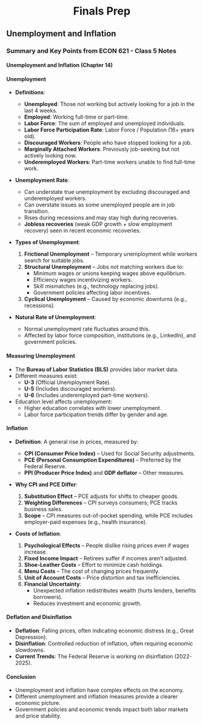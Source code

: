 <h1 style="text-align:center">Finals Prep</h1>

## Unemployment and Inflation 
### **Summary and Key Points from ECON 621 - Class 5 Notes**

#### **Unemployment and Inflation (Chapter 14)**

#### **Unemployment**
- **Definitions**:
  - **Unemployed**: Those not working but actively looking for a job in the last 4 weeks.
  - **Employed**: Working full-time or part-time.
  - **Labor Force**: The sum of employed and unemployed individuals.
  - **Labor Force Participation Rate**: Labor Force / Population (16+ years old).
  - **Discouraged Workers**: People who have stopped looking for a job.
  - **Marginally Attached Workers**: Previously job-seeking but not actively looking now.
  - **Underemployed Workers**: Part-time workers unable to find full-time work.

- **Unemployment Rate**:
  - Can understate true unemployment by excluding discouraged and underemployed workers.
  - Can overstate issues as some unemployed people are in job transition.
  - Rises during recessions and may stay high during recoveries.
  - **Jobless recoveries** (weak GDP growth + slow employment recovery) seen in recent economic recoveries.

- **Types of Unemployment**:
  1. **Frictional Unemployment** – Temporary unemployment while workers search for suitable jobs.
  2. **Structural Unemployment** – Jobs not matching workers due to:
     - Minimum wages or unions keeping wages above equilibrium.
     - Efficiency wages incentivizing workers.
     - Skill mismatches (e.g., technology replacing jobs).
     - Government policies affecting labor incentives.
  3. **Cyclical Unemployment** – Caused by economic downturns (e.g., recessions).

- **Natural Rate of Unemployment**:
  - Normal unemployment rate fluctuates around this.
  - Affected by labor force composition, institutions (e.g., LinkedIn), and government policies.

#### **Measuring Unemployment**
- The **Bureau of Labor Statistics (BLS)** provides labor market data.
- Different measures exist:
  - **U-3** (Official Unemployment Rate).
  - **U-5** (Includes discouraged workers).
  - **U-6** (Includes underemployed part-time workers).
- Education level affects unemployment:
  - Higher education correlates with lower unemployment.
  - Labor force participation trends differ by gender and age.

#### **Inflation**
- **Definition**: A general rise in prices, measured by:
  - **CPI (Consumer Price Index)** – Used for Social Security adjustments.
  - **PCE (Personal Consumption Expenditures)** – Preferred by the Federal Reserve.
  - **PPI (Producer Price Index)** and **GDP deflator** – Other measures.

- **Why CPI and PCE Differ**:
  1. **Substitution Effect** – PCE adjusts for shifts to cheaper goods.
  2. **Weighting Differences** – CPI surveys consumers; PCE tracks business sales.
  3. **Scope** – CPI measures out-of-pocket spending, while PCE includes employer-paid expenses (e.g., health insurance).

- **Costs of Inflation**:
  1. **Psychological Effects** – People dislike rising prices even if wages increase.
  2. **Fixed Income Impact** – Retirees suffer if incomes aren’t adjusted.
  3. **Shoe-Leather Costs** – Effort to minimize cash holdings.
  4. **Menu Costs** – The cost of changing prices frequently.
  5. **Unit of Account Costs** – Price distortion and tax inefficiencies.
  6. **Financial Uncertainty**:
     - Unexpected inflation redistributes wealth (hurts lenders, benefits borrowers).
     - Reduces investment and economic growth.

#### **Deflation and Disinflation**
- **Deflation**: Falling prices, often indicating economic distress (e.g., Great Depression).
- **Disinflation**: Controlled reduction of inflation, often requiring economic slowdowns.
- **Current Trends**: The Federal Reserve is working on disinflation (2022-2025).

#### **Conclusion**
- Unemployment and inflation have complex effects on the economy.
- Different unemployment and inflation measures provide a clearer economic picture.
- Government policies and economic trends impact both labor markets and price stability.